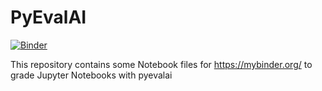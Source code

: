 # PyEvalAI
[![Binder](https://mybinder.org/badge_logo.svg)](https://mybinder.org/v2/gh/wandeln/PyEvalAI_notebooks/HEAD?urlpath=%2Fdoc%2Ftree%2Fnumerik_klausur_vorbereitung_pyevalai.ipynb)

This repository contains some Notebook files for https://mybinder.org/ to grade Jupyter Notebooks with pyevalai
